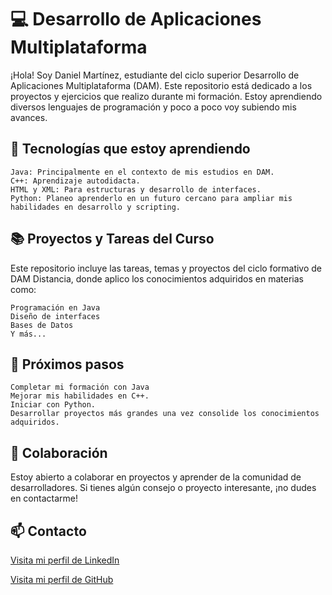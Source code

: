 # 💻 Desarrollo de Aplicaciones Multiplataforma

¡Hola! Soy Daniel Martínez, estudiante del ciclo superior Desarrollo de Aplicaciones Multiplataforma (DAM). Este repositorio está dedicado a los proyectos y ejercicios que realizo durante mi formación.
Estoy aprendiendo diversos lenguajes de programación y poco a poco voy subiendo mis avances.

## 🚀 Tecnologías que estoy aprendiendo

    Java: Principalmente en el contexto de mis estudios en DAM.
    C++: Aprendizaje autodidacta.
    HTML y XML: Para estructuras y desarrollo de interfaces.
    Python: Planeo aprenderlo en un futuro cercano para ampliar mis habilidades en desarrollo y scripting.

## 📚 Proyectos y Tareas del Curso

Este repositorio incluye las tareas, temas y proyectos del ciclo formativo de DAM Distancia, donde aplico los conocimientos adquiridos en materias como:

    Programación en Java
    Diseño de interfaces
    Bases de Datos
    Y más...

## 🌱 Próximos pasos

    Completar mi formación con Java
    Mejorar mis habilidades en C++.
    Iniciar con Python.
    Desarrollar proyectos más grandes una vez consolide los conocimientos adquiridos.

## 🤝 Colaboración

Estoy abierto a colaborar en proyectos y aprender de la comunidad de desarrolladores. Si tienes algún consejo o proyecto interesante, ¡no dudes en contactarme!

## 📫 Contacto
[Visita mi perfil de LinkedIn](https://www.linkedin.com/in/jdanielmartinezm/)

[Visita mi perfil de GitHub](https://github.com/xdghostbx)
